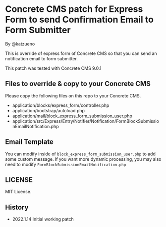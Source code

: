 # Concrete CMS patch for Express Form to send Confirmation Email to Form Submitter

By @katzueno

This is override of express form of Concrete CMS so that you can send an notification email to form submitter.

This patch was tested with Concrete CMS 9.0.1

## Files to override & copy to your Concrete CMS

Please copy the following files on this repo to your Concrete CMS.

- application/blocks/express_form/controller.php
- application/bootstrap/autoload.php
- application/mail/block_express_form_submission_user.php
- application/src/Express/Entry/Notifier/Notification/FormBlockSubmissionEmailNotification.php

## Email Template

You can modify inside of `block_express_form_submission_user.php` to add some custom message.
If you want more dynamic processing, you may also need to modify `FormBlockSubmissionEmailNotification.php`

## LICENSE

MIT License.

## History

- 2022.1.14 Initial working patch
